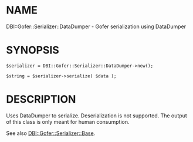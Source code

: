# NAME

DBI::Gofer::Serializer::DataDumper - Gofer serialization using DataDumper

# SYNOPSIS

    $serializer = DBI::Gofer::Serializer::DataDumper->new();

    $string = $serializer->serialize( $data );

# DESCRIPTION

Uses DataDumper to serialize. Deserialization is not supported.
The output of this class is only meant for human consumption.

See also [DBI::Gofer::Serializer::Base](https://metacpan.org/pod/DBI%3A%3AGofer%3A%3ASerializer%3A%3ABase).
